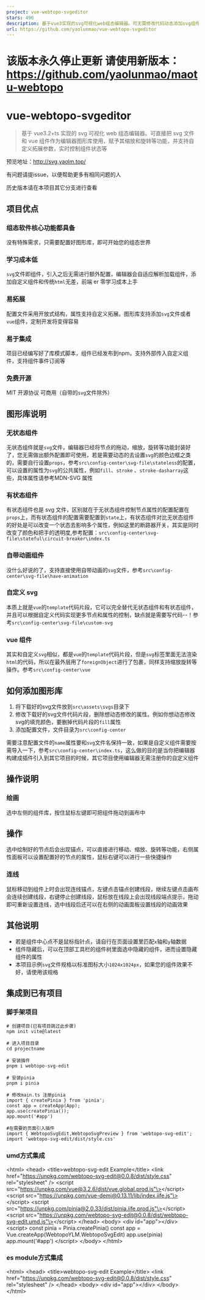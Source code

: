 ```yaml
---
project: vue-webtopo-svgeditor
stars: 496
description: 基于vue3实现的svg可视化web组态编辑器。可无需修改代码动态添加svg组件
url: https://github.com/yaolunmao/vue-webtopo-svgeditor
---
```


该版本永久停止更新 请使用新版本：https://github.com/yaolunmao/maotu-webtopo
===========================================================

vue-webtopo-svgeditor
=====================

> 基于 vue3.2+ts 实现的 svg 可视化 web 组态编辑器。可直接把 svg 文件和 vue 组件作为编辑器图形库使用，赋予其缩放和旋转等功能，并支持自定义拓展参数，实时控制组件状态等

预览地址：http://svg.yaolm.top/

有问题请提issue，以便帮助更多有相同问题的人

历史版本请在本项目其它分支进行查看

项目优点
----

### 组态软件核心功能都具备

没有特殊需求，只需要配置好图形库，即可开始您的组态世界

### 学习成本低

`svg`文件即组件，引入之后无需进行额外配置，编辑器会自适应解析加载组件，添加自定义组件和传统`html`无差，前端 er 零学习成本上手

### 易拓展

配置文件采用开放式结构，属性支持自定义拓展。图形库支持添加`svg`文件或者`vue`组件，定制开发将变得容易

### 易于集成

项目已经编写好了库模式脚本，组件已经发布到npm，支持外部传入自定义组件，支持组件事件订阅等

### 免费开源

MIT 开源协议 可商用（自带的`svg`文件除外）

图形库说明
-----

### 无状态组件

无状态组件就是`svg`文件，编辑器已经将节点的拖动，缩放，旋转等功能封装好了，您无需做出额外配置即可使用，若是需要动态的去设置`svg`的颜色边框之类的，需要自行设置`props`，参考`src\config-center\svg-file\stateless`的配置，可以设置的属性为`svg`的公共属性，例如`fill`、`stroke` 、`stroke-dasharray`这些，具体属性请参考MDN-SVG 属性

### 有状态组件

有状态组件也是 svg 文件，区别就在于无状态组件控制节点属性的配置配置在`props`上，而有状态组件的配置需要配置到`state`上，有状态组件对比无状态组件的好处是可以改变一个状态去影响多个属性，例如这里的断路器开关，其实是同时改变了颜色和把手的透明度,参考配置：`src\config-center\svg-file\stateful\circuit-breaker\index.ts`

### 自带动画组件

没什么好说的了，支持直接使用自带动画的`svg`文件，参考`src\config-center\svg-file\have-animation`

### 自定义 svg

本质上就是`vue`的`template`代码片段，它可以完全替代无状态组件和有状态组件，并且可以根据自定义代码实现更多节点和属性的控制，缺点就是需要写代码--！参考`src\config-center\svg-file\custom-svg`

### vue 组件

其实和自定义`svg`相似，都是`vue`的`template`代码片段，但是`svg`标签里面无法渲染`html`的代码，所以在最外层用了`foreignObject`进行了包裹，同样支持缩放旋转等操作。参考`src\config-center\vue`

如何添加图形库
-------

1.  将下载好的svg文件放到`src\assets\svgs`目录下
2.  修改下载好的svg文件代码片段，删除想动态修改的属性。例如你想动态修改svg的填充颜色，要删掉代码片段的`fill`属性
3.  添加配置文件，文件目录为`src\config-center`

需要注意配置文件的`name`属性要和`svg`文件名保持一致，如果是自定义组件需要按需导入一下，参考`src\config-center\index.ts`，这么做的目的是当你把编辑器构建成插件引入到其它项目的时候，其它项目使用编辑器无需注册你的自定义组件

操作说明
----

### 绘画

选中左侧的组件库，按住鼠标左键即可把组件拖动到画布中

操作
--

选中绘制好的节点后会出现锚点，可以直接进行移动、缩放、旋转等功能，右侧属性面板可以设置配置好的节点的属性，鼠标右键可以进行一些快捷操作

### 连线

鼠标移动到组件上时会出现连线锚点，左键点击锚点创建线段，继续左键点击画布会连续创建线段，右键停止创建线段，鼠标放在线段上会出现线段端点提示，拖动即可重新设置连线，选中线段后还可以在右侧的动画面板设置线段的动画效果

其他说明
----

-   若是组件中心点不是鼠标指针点，请自行在页面设置里匹配`x`轴和`y`轴数据
-   组件隐藏后，可以在顶部工具栏的组件树里面选中隐藏的组件，进而设置隐藏组件的属性
-   本项目示例`svg`文件规格以标准图标大小`1024x1024px`，如果您的组件效果不好，请使用该规格

集成到已有项目
-------

### 脚手架项目

```
# 创建项目(已有项目跳过此步骤)
npm init vite@latest

# 进入项目目录
cd projectname

# 安装插件
pnpm i webtopo-svg-edit

# 安装pinia
pnpm i pinia

# 修改main.ts 注册pinia
import { createPinia } from 'pinia';
const app = createApp(App);
app.use(createPinia());
app.mount('#app')

#在需要的页面引入插件
import { WebtopoSvgEdit,WebtopoSvgPreview } from 'webtopo-svg-edit';
import 'webtopo-svg-edit/dist/style.css'
```

### umd方式集成

<!DOCTYPE html\>
<html\>
  <head\>
    <title\>webtopo-svg-edit Example</title\>
    <link href\="https://unpkg.com/webtopo-svg-edit@0.0.8/dist/style.css" rel\="stylesheet" />
    <script src\="https://unpkg.com/vue@3.2.6/dist/vue.global.prod.js"\></script\>
    <script src\="https://unpkg.com/vue-demi@0.13.11/lib/index.iife.js"\></script\>
    <script src\="https://unpkg.com/pinia@2.0.33/dist/pinia.iife.prod.js"\></script\>
    <script src\="https://unpkg.com/webtopo-svg-edit@0.0.8/dist/webtopo-svg-edit.umd.js"\></script\>
  </head\>
  <body\>
    <div id\="app"\></div\>
    <script\>
      const pinia \= Pinia.createPinia()
      const app \= Vue.createApp(WebtopoYLM.WebtopoSvgEdit)
      app.use(pinia)
      app.mount('#app')
    </script\>
  </body\>
</html\>

### es module方式集成

<!DOCTYPE html\>
<html\>
  <head\>
    <title\>webtopo-svg-edit Example</title\>
    <link href\="https://unpkg.com/webtopo-svg-edit@0.0.8/dist/style.css" rel\="stylesheet" />
  </head\>
  <body\>
    <div id\="app"\></div\>
  </body\>
</html\>
<script type\="importmap"\>
  {
    "imports": {
      "vue": "https://unpkg.com/vue@3.2.47/dist/vue.esm-browser.prod.js",
      "@vue/devtools-api": "https://cdn.jsdelivr.net/npm/@vue/devtools-api/lib/esm/index.min.js",
      "vue-demi": "https://unpkg.com/vue-demi@0.13.11/lib/index.mjs",
      "pinia": "https://unpkg.com/pinia@2.0.29/dist/pinia.esm-browser.js",
      "WebtopoYLM": "https://unpkg.com/webtopo-svg-edit@0.0.8/dist/webtopo-svg-edit.es.js"
    }
  }
</script\>
<script type\="module"\>
  import { createApp } from 'vue'
  import { createPinia } from 'pinia'
  import { WebtopoSvgEdit } from 'WebtopoYLM'
  const app \= createApp(WebtopoSvgEdit)
  app.use(createPinia())
  app.mount('#app')
</script\>

如果集成有问题请参考示例项目demo

**请注意：插件方式引入会导致左侧工具栏的 icon 图标无法正确显示，请自行寻找您项目构建工具的 svg 加载器，将 icon 图标转换成 symbol，并将名字命名为‘svg-xxx’即可正常显示**

贡献代码
----

1.  `Fork` 本项目
2.  新建`Feat_xxx`分支
3.  提交代码
4.  新建 `Pull Request`

**只接受 github 的 pr，gitee 为 github 镜像库**

声明
--

**本项目组件库来源均为网络，仅供学习交流使用，请勿将本项目里面的组件用于商业用途**

常见问题
----

### vue2怎么集成，有vue2的版本吗？

vue2建议使用iframe、cdn集成，目前没有vue2的版本，如果您接受不了vue2方式集成，也可参考2.1分支进行改造。

### 项目启动不起来怎么办？

请使用`pnpm`安装依赖

### 随便改哪里的代码eslint都报错怎么办？

vscode安装eslint插件

鸣谢
--

吉林省格尺科技有限公司促进该项目诞生

秀英童鞋对此项目前进的耐心指导

一个低代码（可视化拖拽）教学项目

还在坚持用原生`svg`进行组态的开发者们

感谢以下小伙伴为此项目做出的贡献
----------------
